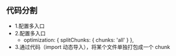## 代码分割

- 1.配置多入口
- 2.配置多入口
  - optimization: {
    splitChunks: {
    chunks: 'all'
    }
    },
- 3.通过代码（import 动态导入），将某个文件单独打包成一个 chunk
